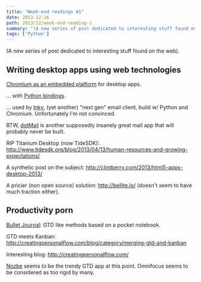 ```yaml
---
title: "Week-end readings #1"
date: 2013-12-16
path: 2013/12/week-end-reading-1
summary: "(A new series of post dedicated to interesting stuff found on the web)."
tags: ['Python']
---
```


(A new series of post dedicated to interesting stuff found on the web).

## Writing desktop apps using web technologies

[Chromium as an embedded platform](https://code.google.com/p/chromiumembedded/) for desktop apps.

... with [Python bindings](https://code.google.com/p/cefpython/).

... used by [Inky](http://inky.com/), (yet another) "next gen" email client, build w/ Python and Chromium. Unfortunately I'm not convinced.

BTW, [dotMail](http://dotmailapp.com/) is another supposedly insanely great mail app that will probably never be built.

RIP Titanium Desktop (now TideSDK):
<http://www.tidesdk.org/blog/2013/04/13/human-resources-and-growing-expectations/>

A synthetic post on the subject:
<http://clintberry.com/2013/html5-apps-desktop-2013/>

A pricier (non open source) solution:
<http://bellite.io/>
(doesn't seem to have much traction either).

## Productivity porn

[Bullet Journal](http://www.bulletjournal.com/): GTD like methods based on a pocket notebook.

GTD meets Kanban: <http://creatingpersonalflow.com/blog/category/merging-gtd-and-kanban>

Interesting blog: <http://creatingpersonalflow.com/>

[Nozbe](http://www.nozbe.com/) seems to be the trendy GTD app at this point. Omnifocus seems to be considered as too rigid by many.